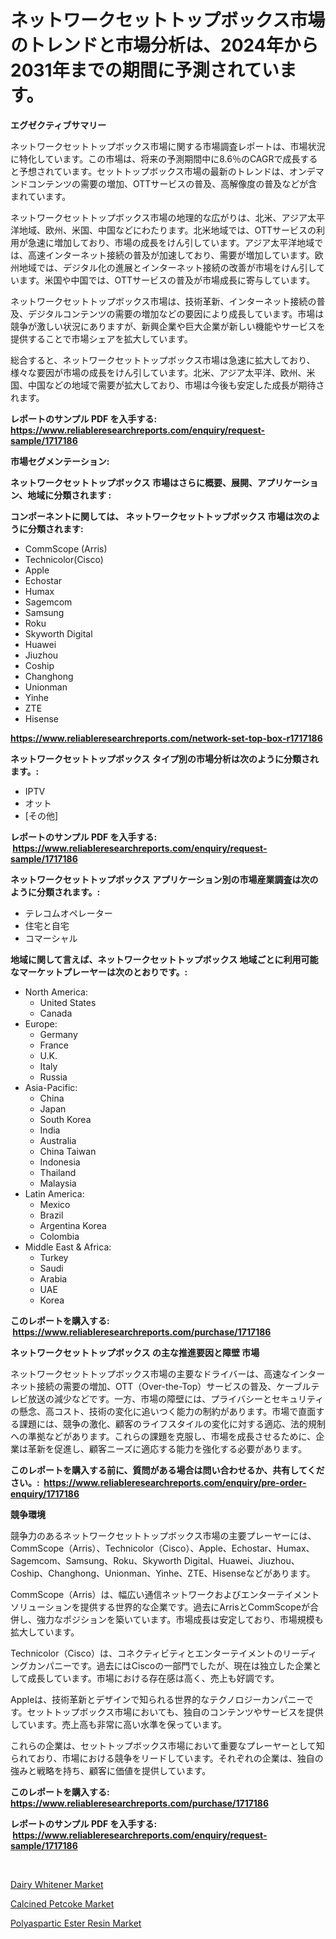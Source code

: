 <p><h1>ネットワークセットトップボックス市場のトレンドと市場分析は、2024年から2031年までの期間に予測されています。</h1></p><p><strong>エグゼクティブサマリー</strong></p>
<p><p>ネットワークセットトップボックス市場に関する市場調査レポートは、市場状況に特化しています。この市場は、将来の予測期間中に8.6％のCAGRで成長すると予想されています。セットトップボックス市場の最新のトレンドは、オンデマンドコンテンツの需要の増加、OTTサービスの普及、高解像度の普及などが含まれています。</p><p>ネットワークセットトップボックス市場の地理的な広がりは、北米、アジア太平洋地域、欧州、米国、中国などにわたります。北米地域では、OTTサービスの利用が急速に増加しており、市場の成長をけん引しています。アジア太平洋地域では、高速インターネット接続の普及が加速しており、需要が増加しています。欧州地域では、デジタル化の進展とインターネット接続の改善が市場をけん引しています。米国や中国では、OTTサービスの普及が市場成長に寄与しています。</p><p>ネットワークセットトップボックス市場は、技術革新、インターネット接続の普及、デジタルコンテンツの需要の増加などの要因により成長しています。市場は競争が激しい状況にありますが、新興企業や巨大企業が新しい機能やサービスを提供することで市場シェアを拡大しています。</p><p>総合すると、ネットワークセットトップボックス市場は急速に拡大しており、様々な要因が市場の成長をけん引しています。北米、アジア太平洋、欧州、米国、中国などの地域で需要が拡大しており、市場は今後も安定した成長が期待されます。</p></p>
<p><strong>レポートのサンプル PDF を入手する: <a href="https://www.reliableresearchreports.com/enquiry/request-sample/1717186">https://www.reliableresearchreports.com/enquiry/request-sample/1717186</a></strong></p>
<p><strong>市場セグメンテーション:</strong></p>
<p><strong> ネットワークセットトップボックス 市場はさらに概要、展開、アプリケーション、地域に分類されます :</strong></p>
<p><strong>コンポーネントに関しては、 ネットワークセットトップボックス 市場は次のように分類されます: &nbsp;</strong></p>
<p><ul><li>CommScope (Arris)</li><li>Technicolor(Cisco)</li><li>Apple</li><li>Echostar</li><li>Humax</li><li>Sagemcom</li><li>Samsung</li><li>Roku</li><li>Skyworth Digital</li><li>Huawei</li><li>Jiuzhou</li><li>Coship</li><li>Changhong</li><li>Unionman</li><li>Yinhe</li><li>ZTE</li><li>Hisense</li></ul></p>
<p><strong><a href="https://www.reliableresearchreports.com/network-set-top-box-r1717186">https://www.reliableresearchreports.com/network-set-top-box-r1717186</a></strong></p>
<p><strong> ネットワークセットトップボックス タイプ別の市場分析は次のように分類されます。:</strong></p>
<p><ul><li>IPTV</li><li>オット</li><li>[その他]</li></ul></p>
<p><strong>レポートのサンプル PDF を入手する: &nbsp;<a href="https://www.reliableresearchreports.com/enquiry/request-sample/1717186">https://www.reliableresearchreports.com/enquiry/request-sample/1717186</a></strong></p>
<p><strong> ネットワークセットトップボックス アプリケーション別の市場産業調査は次のように分類されます。:</strong></p>
<p><ul><li>テレコムオペレーター</li><li>住宅と自宅</li><li>コマーシャル</li></ul></p>
<p><strong>地域に関して言えば、ネットワークセットトップボックス 地域ごとに利用可能なマーケットプレーヤーは次のとおりです。:</strong></p>
<p><ul>
    <li>
        North America:
        <ul>
            <li>United States</li>
            <li>Canada</li>
        </ul>
    </li>
    <li>
        Europe:
        <ul>
            <li>Germany</li>
            <li>France</li>
            <li>U.K.</li>
            <li>Italy</li>
            <li>Russia</li>
        </ul>
    </li>
    <li>
        Asia-Pacific:
        <ul>
            <li>China</li>
            <li>Japan</li>
            <li>South Korea</li>
            <li>India</li>
            <li>Australia</li>
            <li>China Taiwan</li>
            <li>Indonesia</li>
            <li>Thailand</li>
            <li>Malaysia</li>
        </ul>
    </li>
    <li>
        Latin America:
        <ul>
            <li>Mexico</li>
            <li>Brazil</li>
            <li>Argentina Korea</li>
            <li>Colombia</li>
        </ul>
    </li>
    <li>
        Middle East & Africa:
        <ul>
            <li>Turkey</li>
            <li>Saudi</li>
            <li>Arabia</li>
            <li>UAE</li>
            <li>Korea</li>
        </ul>
    </li>
    </ul></p>
<p><strong>このレポートを購入する: &nbsp;<a href="https://www.reliableresearchreports.com/purchase/1717186">https://www.reliableresearchreports.com/purchase/1717186</a></strong></p>
<p><strong>ネットワークセットトップボックス の主な推進要因と障壁 市場</strong></p>
<p><p>ネットワークセットトップボックス市場の主要なドライバーは、高速なインターネット接続の需要の増加、OTT（Over-the-Top）サービスの普及、ケーブルテレビ放送の減少などです。一方、市場の障壁には、プライバシーとセキュリティの懸念、高コスト、技術の変化に追いつく能力の制約があります。市場で直面する課題には、競争の激化、顧客のライフスタイルの変化に対する適応、法的規制への準拠などがあります。これらの課題を克服し、市場を成長させるために、企業は革新を促進し、顧客ニーズに適応する能力を強化する必要があります。</p></p>
<p><strong>このレポートを購入する前に、質問がある場合は問い合わせるか、共有してください。:&nbsp; <a href="https://www.reliableresearchreports.com/enquiry/pre-order-enquiry/1717186">https://www.reliableresearchreports.com/enquiry/pre-order-enquiry/1717186</a></strong></p>
<p><strong>競争環境</strong></p>
<p><p>競争力のあるネットワークセットトップボックス市場の主要プレーヤーには、CommScope（Arris）、Technicolor（Cisco）、Apple、Echostar、Humax、Sagemcom、Samsung、Roku、Skyworth Digital、Huawei、Jiuzhou、Coship、Changhong、Unionman、Yinhe、ZTE、Hisenseなどがあります。</p><p>CommScope（Arris）は、幅広い通信ネットワークおよびエンターテイメントソリューションを提供する世界的な企業です。過去にArrisとCommScopeが合併し、強力なポジションを築いています。市場成長は安定しており、市場規模も拡大しています。</p><p>Technicolor（Cisco）は、コネクティビティとエンターテイメントのリーディングカンパニーです。過去にはCiscoの一部門でしたが、現在は独立した企業として成長しています。市場における存在感は高く、売上も好調です。</p><p>Appleは、技術革新とデザインで知られる世界的なテクノロジーカンパニーです。セットトップボックス市場においても、独自のコンテンツやサービスを提供しています。売上高も非常に高い水準を保っています。</p><p>これらの企業は、セットトップボックス市場において重要なプレーヤーとして知られており、市場における競争をリードしています。それぞれの企業は、独自の強みと戦略を持ち、顧客に価値を提供しています。</p></p>
<p><strong>このレポートを購入する: &nbsp; <a href="https://www.reliableresearchreports.com/purchase/1717186">https://www.reliableresearchreports.com/purchase/1717186</a></strong></p>
<p><strong>レポートのサンプル PDF を入手する: &nbsp;<a href="https://www.reliableresearchreports.com/enquiry/request-sample/1717186">https://www.reliableresearchreports.com/enquiry/request-sample/1717186</a></strong><strong></strong></p>
<p>&nbsp;</p>
<p><p><a href="https://sore-arch-6db.notion.site/Dairy-Whitener-Market-Size-Share-Trends-Analysis-Report-By-Material-By-Type-By-End-user-By-Reg-a5ce856ee9cd45d6a60a2ca43a1e03ad">Dairy Whitener Market</a></p><p><a href="https://confirmed-shield-e13.notion.site/Calcined-Petcoke-Market-Size-Growth-and-Forecast-from-2024-2031-352dbc5b70fe4054b8ce31d47ffcb1a3">Calcined Petcoke Market</a></p><p><a href="https://funky-papaya-cf4.notion.site/Polyaspartic-Ester-Resin-Market-Share-Market-New-Trends-Analysis-Report-By-Type-By-Application-B-4db01f035e7b46fea2452782910f0ef1">Polyaspartic Ester Resin Market</a></p></p>